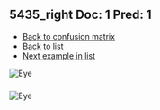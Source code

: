 ## 5435_right Doc: 1 Pred: 1
- [Back to confusion matrix](https://github.com/juliandewit/kaggle_retinopathy/blob/master/matrix.md)
- [Back to list](https://github.com/juliandewit/kaggle_retinopathy/blob/master/lists/11/list.md)
- [Next example in list](https://github.com/juliandewit/kaggle_retinopathy/blob/master/lists/11/54/5497_left.md)

![Eye](https://retinopaty.blob.core.windows.net/size1024/5435_right_1.jpeg)

### 

![Eye]()
